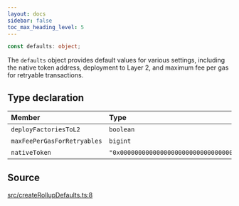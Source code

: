 ```yaml
---
layout: docs
sidebar: false
toc_max_heading_level: 5
---
```


```ts
const defaults: object;
```

The `defaults` object provides default values for various settings, including
the native token address, deployment to Layer 2, and maximum fee per gas for
retryable transactions.

## Type declaration

| Member                      | Type                                           | Value       |
| :-------------------------- | :--------------------------------------------- | :---------- |
| `deployFactoriesToL2`       | `boolean`                                      | true        |
| `maxFeePerGasForRetryables` | `bigint`                                       | ...         |
| `nativeToken`               | `"0x0000000000000000000000000000000000000000"` | zeroAddress |

## Source

[src/createRollupDefaults.ts:8](https://github.com/OffchainLabs/arbitrum-orbit-sdk/blob/9d5595a042e42f7d6b9af10a84816c98ea30f330/src/createRollupDefaults.ts#L8)
